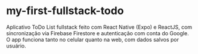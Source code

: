 # my-first-fullstack-todo
Aplicativo ToDo List fullstack feito com React Native (Expo) e ReactJS, com sincronização via Firebase Firestore e autenticação com conta do Google. O app funciona tanto no celular quanto na web, com dados salvos por usuário.

